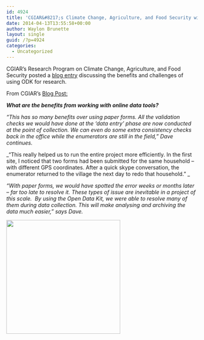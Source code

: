 ```yaml
---
id: 4924
title: 'CGIAR&#8217;s Climate Change, Agriculture, and Food Security with ODK'
date: 2014-04-13T13:55:58+00:00
author: Waylon Brunette
layout: single
guid: /?p=4924
categories:
  - Uncategorized
---
```

CGIAR&#8217;s Research Program on Climate Change, Agriculture, and Food Security posted a [blog entry](http://ccafs.cgiar.org/blog/agriculture-and-climate-change-research-meet-high-tech-world-easy-use-online-data-kit) discussing the benefits and challenges of using ODK for research.

From CGIAR&#8217;s [Blog Post:](http://ccafs.cgiar.org/blog/agriculture-and-climate-change-research-meet-high-tech-world-easy-use-online-data-kit)

**_What are the benefits from working with online data tools?_** 

_“This has so many benefits over using paper forms. All the validation checks we would have done at the ‘data entry’ phase are now conducted at the point of collection. We can even do some extra consistency checks back in the office while the enumerators are still in the field,” Dave continues._

_&#8220;This really helped us to run the entire project more efficiently. In the first site, I noticed that two forms had been submitted for the same household – with different GPS coordinates. After a quick skype conversation, the enumerator returned to the village the next day to redo that household.&#8221; _

_&#8220;With paper forms, we would have spotted the error weeks or months later – far too late to resolve it. These types of issue are inevitable in a project of this scale.  By using the Open Data Kit, we were able to resolve many of them during data collection. This will make analysing and archiving the data much easier,” says Dave._

<img src=http://ccafs.cgiar.org/sites/default/files/images/BF01-TO23-179-1.jpg width="300">
